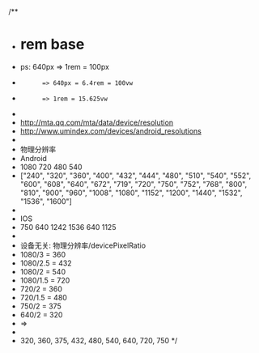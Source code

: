 /**
 * # rem base
 * ps: 640px => 1rem = 100px
 *           => 640px = 6.4rem = 100vw
 *           => 1rem = 15.625vw
 *
 * http://mta.qq.com/mta/data/device/resolution
 * http://www.umindex.com/devices/android_resolutions
 *
 * 物理分辨率
 * Android
 * 1080 720 480 540
 * ["240", "320", "360", "400", "432", "444", "480", "510", "540", "552", "600", "608", "640", "672", "719", "720", "750", "752", "768", "800", "810", "900", "960", "1008", "1080", "1152", "1200", "1440", "1532", "1536", "1600"]
 *
 * IOS
 * 750 640 1242 1536 640 1125
 *
 * 设备无关: 物理分辨率/devicePixelRatio
 * 1080/3 = 360
 * 1080/2.5 = 432
 * 1080/2 = 540
 * 1080/1.5 = 720
 * 720/2 = 360
 * 720/1.5 = 480
 * 750/2 = 375
 * 640/2 = 320
 * =>
 *
 * 320, 360, 375, 432, 480, 540, 640, 720, 750
 */